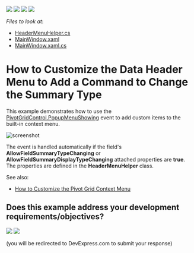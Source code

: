 <!-- default badges list -->
![](https://img.shields.io/endpoint?url=https://codecentral.devexpress.com/api/v1/VersionRange/128578583/19.1.3%2B)
[![](https://img.shields.io/badge/Open_in_DevExpress_Support_Center-FF7200?style=flat-square&logo=DevExpress&logoColor=white)](https://supportcenter.devexpress.com/ticket/details/E20028)
[![](https://img.shields.io/badge/📖_How_to_use_DevExpress_Examples-e9f6fc?style=flat-square)](https://docs.devexpress.com/GeneralInformation/403183)
[![](https://img.shields.io/badge/💬_Leave_Feedback-feecdd?style=flat-square)](#does-this-example-address-your-development-requirementsobjectives)
<!-- default badges end -->
<!-- default file list -->
*Files to look at*:

* [HeaderMenuHelper.cs](./CS/HeaderMenuCustomizationExample/HeaderMenuHelper.cs)
* [MainWindow.xaml](./CS/HeaderMenuCustomizationExample/MainWindow.xaml)
* [MainWindow.xaml.cs](./CS/HeaderMenuCustomizationExample/MainWindow.xaml.cs)
<!-- default file list end -->
# How to Customize the Data Header Menu to Add a Command to Change the Summary Type


This example demonstrates how to use the [PivotGridControl.PopupMenuShowing](https://docs.devexpress.com/WPF/DevExpress.Xpf.PivotGrid.PivotGridControl.PopupMenuShowing) event to add custom items to the built-in context menu. 

![screenshot](/images/screenshot.png)

The event is handled automatically if the field's **AllowFieldSummaryTypeChanging** or  **AllowFieldSummaryDisplayTypeChanging** attached properties are **true**. The properties are defined in the **HeaderMenuHelper** class. 

See also:

* [How to Customize the Pivot Grid Context Menu](https://github.com/DevExpress-Examples/how-to-create-a-context-menu-for-field-values-e2205)
<!-- feedback -->
## Does this example address your development requirements/objectives?

[<img src="https://www.devexpress.com/support/examples/i/yes-button.svg"/>](https://www.devexpress.com/support/examples/survey.xml?utm_source=github&utm_campaign=wpf-pivot-grid-change-summary-display-type&~~~was_helpful=yes) [<img src="https://www.devexpress.com/support/examples/i/no-button.svg"/>](https://www.devexpress.com/support/examples/survey.xml?utm_source=github&utm_campaign=wpf-pivot-grid-change-summary-display-type&~~~was_helpful=no)

(you will be redirected to DevExpress.com to submit your response)
<!-- feedback end -->
